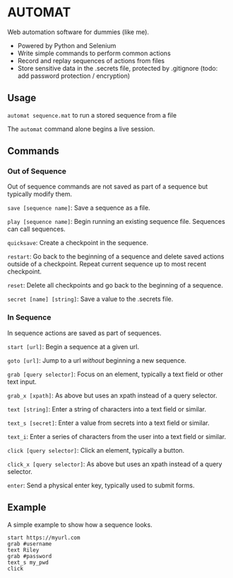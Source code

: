 # AUTOMAT
Web automation software for dummies (like me).
- Powered by Python and Selenium
- Write simple commands to perform common actions
- Record and replay sequences of actions from files
- Store sensitive data in the .secrets file, protected by .gitignore (todo: add password protection / encryption)

## Usage

`automat sequence.mat` to run a stored sequence from a file

The `automat` command alone begins a live session.

## Commands

### Out of Sequence
Out of sequence commands are not saved as part of a sequence but typically modify them.

`save [sequence name]`: Save a sequence as a file.

`play [sequence name]`: Begin running an existing sequence file. Sequences can call sequences.

`quicksave`: Create a checkpoint in the sequence. 

`restart`: Go back to the beginning of a sequence and delete saved actions outside of a checkpoint. Repeat current sequence up to most recent checkpoint.

`reset`: Delete all checkpoints and go back to the beginning of a sequence.

`secret [name] [string]`: Save a value to the .secrets file.

### In Sequence
In sequence actions are saved as part of sequences.

`start [url]`: Begin a sequence at a given url.

`goto [url]`: Jump to a url *without* beginning a new sequence.

`grab [query selector]`: Focus on an element, typically a text field or other text input.

`grab_x [xpath]`: As above but uses an xpath instead of a query selector.

`text [string]`: Enter a string of characters into a text field or similar.

`text_s [secret]`: Enter a value from secrets into a text field or similar.

`text_i`: Enter a series of characters from the user into a text field or similar.

`click [query selector]`: Click an element, typically a button.

`click_x [query selector]`: As above but uses an xpath instead of a query selector.

`enter`: Send a physical enter key, typically used to submit forms.

## Example
A simple example to show how a sequence looks.

```
start https://myurl.com
grab #username
text Riley
grab #password
text_s my_pwd
click 
```
